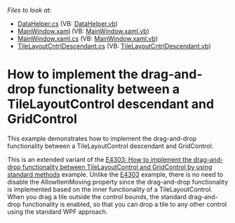 <!-- default file list -->
*Files to look at*:

* [DataHelper.cs](./CS/TileLayoutControlDescendant/DataHelper.cs) (VB: [DataHelper.vb](./VB/TileLayoutControlDescendant/DataHelper.vb))
* [MainWindow.xaml](./CS/TileLayoutControlDescendant/MainWindow.xaml) (VB: [MainWindow.xaml.vb](./VB/TileLayoutControlDescendant/MainWindow.xaml.vb))
* [MainWindow.xaml.cs](./CS/TileLayoutControlDescendant/MainWindow.xaml.cs) (VB: [MainWindow.xaml.vb](./VB/TileLayoutControlDescendant/MainWindow.xaml.vb))
* [TileLayoutCntrlDescendant.cs](./CS/TileLayoutControlDescendant/TileLayoutCntrlDescendant.cs) (VB: [TileLayoutCntrlDescendant.vb](./VB/TileLayoutControlDescendant/TileLayoutCntrlDescendant.vb))
<!-- default file list end -->
# How to implement the drag-and-drop functionality between a TileLayoutControl descendant and GridControl


<p>This example demonstrates how to implement the drag-and-drop functionality between a TileLayoutControl descendant and GridControl. </p><p>This is an extended variant of the <a href="https://www.devexpress.com/Support/Center/p/E4303">E4303: How to implement the drag-and-drop functionality between TileLayoutControl and GridControl by using standard methods</a> example. Unlike the <a href="https://www.devexpress.com/Support/Center/p/E4303">E4303</a> example, there is no need to disable the AllowItemMoving property since the drag-and-drop functionality is implemented based on the inner functionality of a TileLayoutControl. When you drag a tile outside the control bounds, the standard drag-and-drop functionality is enabled, so that you can drop a tile to any other control using the standard WPF approach.</p>

<br/>



